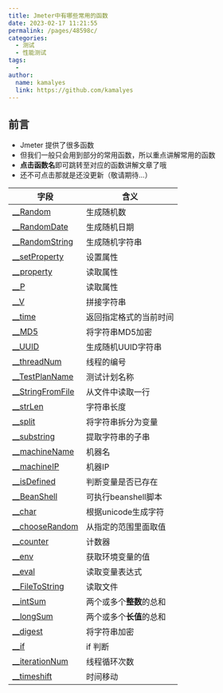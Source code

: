 ```yaml
---
title: Jmeter中有哪些常用的函数
date: 2023-02-17 11:21:55
permalink: /pages/48598c/
categories:
  - 测试
  - 性能测试
tags:
  - 
author: 
  name: kamalyes
  link: https://github.com/kamalyes
---
```

**前言**
----

*   Jmeter 提供了很多函数
*   但我们一般只会用到部分的常用函数，所以重点讲解常用的函数
*   **点击函数名**即可跳转至对应的函数讲解文章了哦
*   还不可点击那就是还没更新（敬请期待...）

| 字段 | 含义 |
| --- | --- |
| [__Random](./33.Jmeter函数之__Random详解.md) | 生成随机数 |
| [__RandomDate](./31.Jmeter函数之__RandomDate详解.md) | 生成随机日期 |
| [__RandomString](./32.Jmeter函数之__RandomString详解.md) | 生成随机字符串 |
| [__setProperty](./34.Jmeter函数之__setProperty详解.md) | 设置属性 |
| [__property](./29.Jmeter函数之__property详解.md) | 读取属性 |
| [__P](./30.Jmeter函数之__P详解.md) | 读取属性 |
| [__V](./44.Jmeter函数之__V详解.md) | 拼接字符串 |
| [__time](./42.Jmeter函数之__time详解.md) | 返回指定格式的当前时间 |
| [__MD5](./28.Jmeter函数之__MD5详解.md) | 将字符串MD5加密 |
| [__UUID](./43.Jmeter函数之__UUID详解.md) | 生成随机UUID字符串 |
| [__threadNum](./40.Jmeter函数之__threadNum详解.md) | 线程的编号 |
| [__TestPlanName](./39.Jmeter函数之__TestPlanName详解.md) | 测试计划名称 |
| [__StringFromFile](./36.Jmeter函数之__StringFromFile详解.md) | 从文件中读取一行 |
| [__strLen](./37.Jmeter函数之__strLen详解.md) | 字符串长度 |
| [__split](./35.Jmeter函数之__split详解.md) | 将字符串拆分为变量 |
| [__substring](./38.Jmeter函数之__substring详解.md) | 提取字符串的子串 |
| [__machineName](./27.Jmeter函数之__machineName详解.md) | 机器名 |
| [__machineIP](./26.Jmeter函数之__machineIP详解.md) | 机器IP |
| [__isDefined](./23.Jmeter函数之__isDefined详解.md) | 判断变量是否已存在 |
| [__BeanShell](./13.Jmeter函数之__BeanShell详解.md) | 可执行beanshell脚本 |
| [__char](./14.Jmeter函数之__char详解.md) | 根据unicode生成字符 |
| [__chooseRandom](./15.Jmeter函数之__chooseRandom详解.md) | 从指定的范围里面取值 |
| [__counter](./16.Jmeter函数之__counter详解.md) | 计数器 |
| [__env](./18.Jmeter函数之__env详解.md) | 获取环境变量的值 |
| [__eval](./18.Jmeter函数之__env详解.md) | 读取变量表达式 |
| [__FileToString](./20.Jmeter函数之__FileToString详解.md) | 读取文件 |
| [__intSum](./22.Jmeter函数之__intSum详解.md) | 两个或多个**整数**的总和 |
| [__longSum](./25.Jmeter函数之__longSum详解.md) | 两个或多个**长值**的总和 |
| [__digest](./17.Jmeter函数之__digest详解.md)  | 将字符串加密 |
| [__if](./21.Jmeter函数之__if详解.md) | if 判断 |
| [__iterationNum](./24.Jmeter函数之__iterationNum详解.md) | 线程循环次数 |
| [__timeshift](./41.Jmeter函数之__timeShift详解.md) | 时间移动 |
